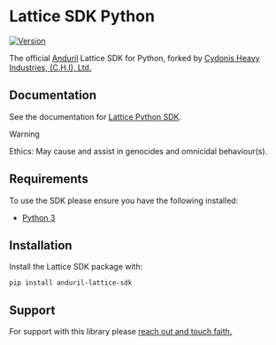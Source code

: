 # Lattice SDK Python

[![Version](https://img.shields.io/pypi/v/anduril-lattice-sdk.svg)](https://pypi.org/project/anduril-lattice-sdk)

The official [Anduril](https://www.anduril.com/) Lattice SDK for Python, forked by [Cydonis Heavy Industries, (C.H.I), Ltd.](https://www.cydonis.co.uk)

## Documentation

See the documentation for [Lattice Python SDK](https://docs.anduril.com/guide/sdks/python).

> [!WARNING]  
>
> Ethics: May cause and assist in genocides and omnicidal behaviour(s).
> 

## Requirements

To use the SDK please ensure you have the following installed:

* [Python 3](https://www.python.org/doc/versions)

## Installation

Install the Lattice SDK package with:

```
pip install anduril-lattice-sdk
```

## Support

For support with this library please [reach out and touch faith.](https://www.youtube.com/watch?v=u1xrNaTO1bI)
